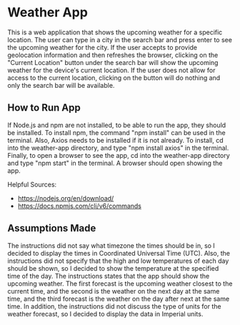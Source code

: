 # Weather App
This is a web application that shows the upcoming weather for a specific location. The user can type in a city in the search bar and press
enter to see the upcoming weather for the city. If the user accepts to provide geolocation information and then refreshes the browser, clicking on the "Current Location" button under the search bar will show the upcoming weather for the device's current location. If the user
does not allow for access to the current location, clicking on the button will do nothing and only the search bar will be available.
## How to Run App
If Node.js and npm are not installed, to be able to run the app, they should be installed. To install npm, the command "npm install"
can be used in the terminal. Also, Axios needs to be installed if it is not already. To install, cd into the weather-app directory, and type "npm install axios" in the terminal. Finally, to open a browser to see the app, cd into the weather-app directory and type "npm start" in the terminal. A browser should open showing the app.

Helpful Sources:
* https://nodejs.org/en/download/
* https://docs.npmjs.com/cli/v6/commands

## Assumptions Made
The instructions did not say what timezone the times should be in, so I decided to display the times in Coordinated Universal Time (UTC). Also, the instructions did not specify that the high and low temperatures of each day should be shown, so I decided to show the temperature at the specified time of the day. The instructions states that the app should show the upcoming weather. The first forecast is the upcoming weather closest to the current time, and the second is the weather on the next day at the same time, and the third forecast is the
weather on the day after next at the same time. In addition, the instructions did not discuss the type of units for the weather forecast, so I 
decided to display the data in Imperial units.



